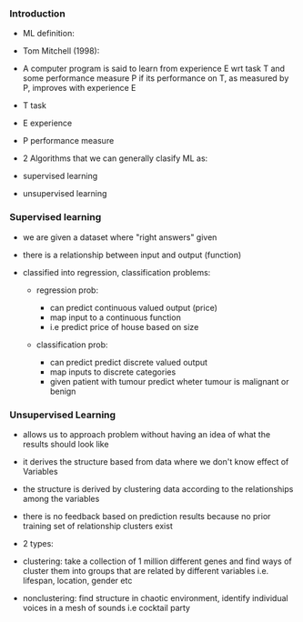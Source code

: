 ### Introduction

- ML definition:
- Tom Mitchell (1998):
- A computer program is said to learn from experience E wrt task T and some performance measure P if its performance on T, as measured by P, improves with experience E

- T task
- E experience
- P performance measure

- 2 Algorithms that we can generally clasify ML as:
- supervised learning
- unsupervised learning


### Supervised learning

- we are given a dataset where "right answers" given
- there is a relationship between input and output (function)
- classified into regression, classification problems:

  - regression prob:
    - can predict continuous valued output (price)
    - map input to a continuous function
    - i.e predict price of house based on size

  - classification prob:
    - can predict predict discrete valued output
    - map inputs to discrete categories
    - given patient with tumour predict wheter tumour is malignant or benign

### Unsupervised Learning

- allows us to approach problem without having an idea of what the results should look like
- it derives the structure based from data where we don't know effect of Variables
- the structure is derived by clustering data according to the relationships among the variables
- there is no feedback based on prediction results because no prior training set of relationship clusters exist

- 2 types:
- clustering: take a collection of 1 million different genes and find ways of cluster them into groups that are related by different variables i.e. lifespan, location, gender etc

- nonclustering: find structure in chaotic environment, identify individual voices in a mesh of sounds i.e cocktail party

